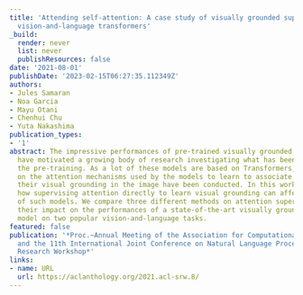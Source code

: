 ```yaml
---
title: 'Attending self-attention: A case study of visually grounded supervision in
  vision-and-language transformers'
_build:
  render: never
  list: never
  publishResources: false
date: '2021-08-01'
publishDate: '2023-02-15T06:27:35.112349Z'
authors:
- Jules Samaran
- Noa Garcia
- Mayu Otani
- Chenhui Chu
- Yuta Nakashima
publication_types:
- '1'
abstract: The impressive performances of pre-trained visually grounded language models
  have motivated a growing body of research investigating what has been learned during
  the pre-training. As a lot of these models are based on Transformers, several studies
  on the attention mechanisms used by the models to learn to associate phrases with
  their visual grounding in the image have been conducted. In this work, we investigate
  how supervising attention directly to learn visual grounding can affect the behavior
  of such models. We compare three different methods on attention supervision and
  their impact on the performances of a state-of-the-art visually grounded language
  model on two popular vision-and-language tasks.
featured: false
publication: '*Proc.~Annual Meeting of the Association for Computational Linguistics
  and the 11th International Joint Conference on Natural Language Processing: Student
  Research Workshop*'
links:
- name: URL
  url: https://aclanthology.org/2021.acl-srw.8/
---
```


